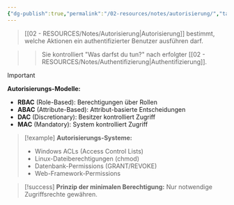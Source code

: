 ```yaml
---
{"dg-publish":true,"permalink":"/02-resources/notes/autorisierung/","tags":["sicherheit/zugriff","berechtigungen/kontrolle"],"noteIcon":"","updated":"2025-10-29T12:59:03.104+01:00"}
---
```



>[[02 - RESOURCES/Notes/Autorisierung\|Autorisierung]] bestimmt, welche Aktionen ein authentifizierter Benutzer ausführen darf.

>>Sie kontrolliert "Was darfst du tun?" nach erfolgter [[02 - RESOURCES/Notes/Authentifizierung\|Authentifizierung]].

>[!important] 
>**Autorisierungs-Modelle:**
>- **RBAC** (Role-Based): Berechtigungen über Rollen
>- **ABAC** (Attribute-Based): Attribut-basierte Entscheidungen
>- **DAC** (Discretionary): Besitzer kontrolliert Zugriff
>- **MAC** (Mandatory): System kontrolliert Zugriff

>[!example] 
>**Autorisierungs-Systeme:**
>- Windows ACLs (Access Control Lists)
>- Linux-Dateiberechtigungen (chmod)
>- Datenbank-Permissions (GRANT/REVOKE)
>- Web-Framework-Permissions

>[!success] 
>**Prinzip der minimalen Berechtigung:** Nur notwendige Zugriffsrechte gewähren.